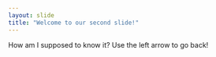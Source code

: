 ```yaml
---
layout: slide
title: "Welcome to our second slide!"
---
```

How am I supposed to know it?
Use the left arrow to go back!
